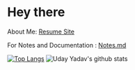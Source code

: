 # Hey there

About Me: [Resume Site](https://uday-yadav.web.app/)

For Notes and Documentation : [Notes.md](https://dev117uday.github.io/notes-md/)

[![Top Langs](https://github-readme-stats.vercel.app/api/top-langs/?username=dev117uday&layout=compact)](https://github.com/anuraghazra/github-readme-stats)
![Uday Yadav's github stats](https://github-readme-stats.vercel.app/api?username=dev117uday&show_icons=true)

